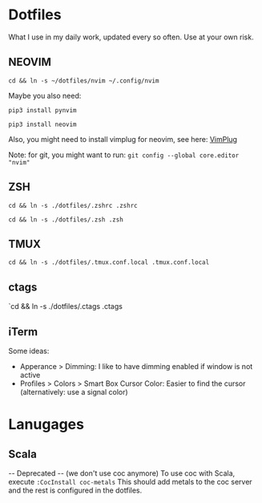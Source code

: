 # Dotfiles

What I use in my daily work, updated every so often. Use at your own risk.

## NEOVIM

`cd && ln -s ~/dotfiles/nvim ~/.config/nvim`

Maybe you also need:

`pip3 install pynvim`

`pip3 install neovim`

Also, you might need to install vimplug for neovim, see here:
[VimPlug](https://github.com/junegunn/vim-plug)

Note: for git, you might want to run:
`git config --global core.editor "nvim"`

## ZSH

`cd && ln -s ./dotfiles/.zshrc .zshrc`

`cd && ln -s ./dotfiles/.zsh .zsh`

## TMUX

`cd && ln -s ./dotfiles/.tmux.conf.local .tmux.conf.local`

## ctags

`cd && ln -s ./dotfiles/.ctags .ctags

## iTerm

Some ideas:

- Apperance > Dimming: I like to have dimming enabled if window is not active
- Profiles > Colors > Smart Box Cursor Color: Easier to find the cursor (alternatively: use a signal color)

# Lanugages

## Scala

-- Deprecated --
(we don't use coc anymore)
To use coc with Scala, execute `:CocInstall coc-metals`
This should add metals to the coc server and the rest is configured in the dotfiles.
